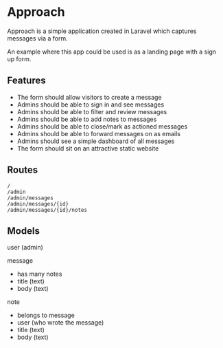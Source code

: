 # Approach

Approach is a simple application created in Laravel which captures messages via a form.

An example where this app could be used is as a landing page with a sign up form.

## Features

+ The form should allow visitors to create a message
+ Admins should be able to sign in and see messages
+ Admins should be able to filter and review messages
+ Admins should be able to add notes to messages
+ Admins should be able to close/mark as actioned messages
+ Admins should be able to forward messages on as emails
+ Admins should see a simple dashboard of all messages
+ The form should sit on an attractive static website

## Routes

```
/
/admin
/admin/messages
/admin/messages/{id}
/admin/messages/{id}/notes
```

## Models

user (admin)

message
  - has many notes
  - title (text)
  - body (text)

note
  - belongs to message
  - user (who wrote the message)
  - title (text)
  - body (text)